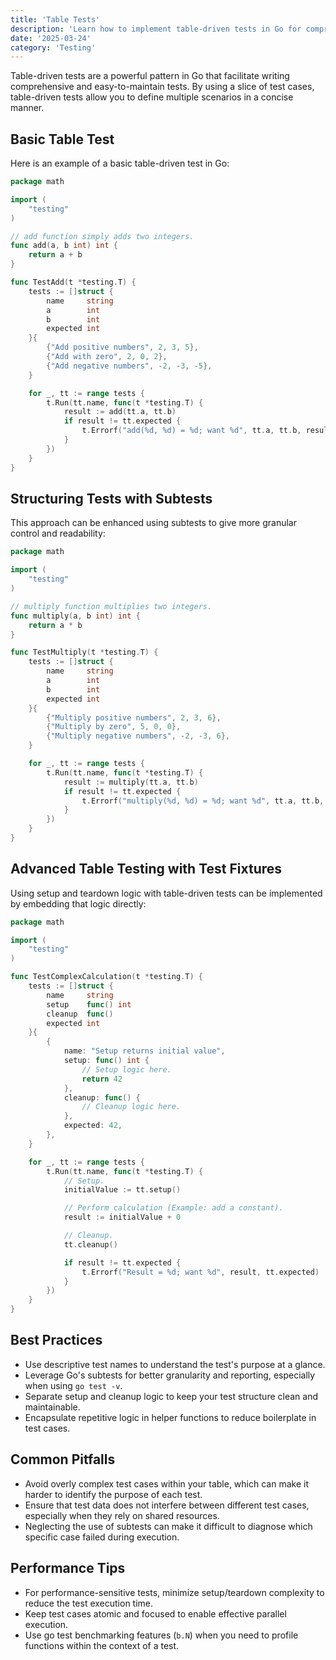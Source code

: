 ```yaml
---
title: 'Table Tests'
description: 'Learn how to implement table-driven tests in Go for comprehensive and maintainable unit testing.'
date: '2025-03-24'
category: 'Testing'
---
```


Table-driven tests are a powerful pattern in Go that facilitate writing comprehensive and easy-to-maintain tests. By using a slice of test cases, table-driven tests allow you to define multiple scenarios in a concise manner.

## Basic Table Test

Here is an example of a basic table-driven test in Go:

```go
package math

import (
	"testing"
)

// add function simply adds two integers.
func add(a, b int) int {
	return a + b
}

func TestAdd(t *testing.T) {
	tests := []struct {
		name     string
		a        int
		b        int
		expected int
	}{
		{"Add positive numbers", 2, 3, 5},
		{"Add with zero", 2, 0, 2},
		{"Add negative numbers", -2, -3, -5},
	}

	for _, tt := range tests {
		t.Run(tt.name, func(t *testing.T) {
			result := add(tt.a, tt.b)
			if result != tt.expected {
				t.Errorf("add(%d, %d) = %d; want %d", tt.a, tt.b, result, tt.expected)
			}
		})
	}
}
```

## Structuring Tests with Subtests

This approach can be enhanced using subtests to give more granular control and readability:

```go
package math

import (
	"testing"
)

// multiply function multiplies two integers.
func multiply(a, b int) int {
	return a * b
}

func TestMultiply(t *testing.T) {
	tests := []struct {
		name     string
		a        int
		b        int
		expected int
	}{
		{"Multiply positive numbers", 2, 3, 6},
		{"Multiply by zero", 5, 0, 0},
		{"Multiply negative numbers", -2, -3, 6},
	}

	for _, tt := range tests {
		t.Run(tt.name, func(t *testing.T) {
			result := multiply(tt.a, tt.b)
			if result != tt.expected {
				t.Errorf("multiply(%d, %d) = %d; want %d", tt.a, tt.b, result, tt.expected)
			}
		})
	}
}
```

## Advanced Table Testing with Test Fixtures

Using setup and teardown logic with table-driven tests can be implemented by embedding that logic directly:

```go
package math

import (
	"testing"
)

func TestComplexCalculation(t *testing.T) {
	tests := []struct {
		name     string
		setup    func() int
		cleanup  func()
		expected int
	}{
		{
			name: "Setup returns initial value",
			setup: func() int {
				// Setup logic here.
				return 42
			},
			cleanup: func() {
				// Cleanup logic here.
			},
			expected: 42,
		},
	}

	for _, tt := range tests {
		t.Run(tt.name, func(t *testing.T) {
			// Setup.
			initialValue := tt.setup()

			// Perform calculation (Example: add a constant).
			result := initialValue + 0

			// Cleanup.
			tt.cleanup()

			if result != tt.expected {
				t.Errorf("Result = %d; want %d", result, tt.expected)
			}
		})
	}
}
```

## Best Practices

- Use descriptive test names to understand the test's purpose at a glance.
- Leverage Go's subtests for better granularity and reporting, especially when using `go test -v`.
- Separate setup and cleanup logic to keep your test structure clean and maintainable.
- Encapsulate repetitive logic in helper functions to reduce boilerplate in test cases.

## Common Pitfalls

- Avoid overly complex test cases within your table, which can make it harder to identify the purpose of each test.
- Ensure that test data does not interfere between different test cases, especially when they rely on shared resources.
- Neglecting the use of subtests can make it difficult to diagnose which specific case failed during execution.

## Performance Tips

- For performance-sensitive tests, minimize setup/teardown complexity to reduce the test execution time.
- Keep test cases atomic and focused to enable effective parallel execution.
- Use go test benchmarking features (`b.N`) when you need to profile functions within the context of a test.
